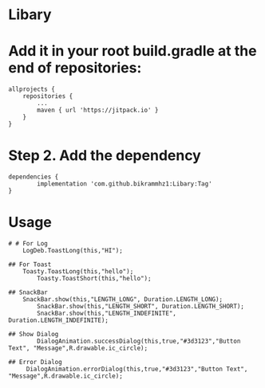 # Libary
# Add it in your root build.gradle at the end of repositories:

	allprojects {
		repositories {
			...
			maven { url 'https://jitpack.io' }
		}
	}
# Step 2. Add the dependency

	dependencies {
	        implementation 'com.github.bikrammhz1:Libary:Tag'
	}
	
# Usage
	# # For Log
	    LogDeb.ToastLong(this,"HI");
	  
	## For Toast 
	    Toasty.ToastLong(this,"hello");
       	    Toasty.ToastShort(this,"hello");
	    
	## SnackBar
	    SnackBar.show(this,"LENGTH_LONG", Duration.LENGTH_LONG);
            SnackBar.show(this,"LENGTH_SHORT", Duration.LENGTH_SHORT);
            SnackBar.show(this,"LENGTH_INDEFINITE", Duration.LENGTH_INDEFINITE);
	    
	## Show Dialog    
            DialogAnimation.successDialog(this,true,"#3d3123","Button Text", "Message",R.drawable.ic_circle);
	    
	## Error Dialog
	     DialogAnimation.errorDialog(this,true,"#3d3123","Button Text", "Message",R.drawable.ic_circle);
	

